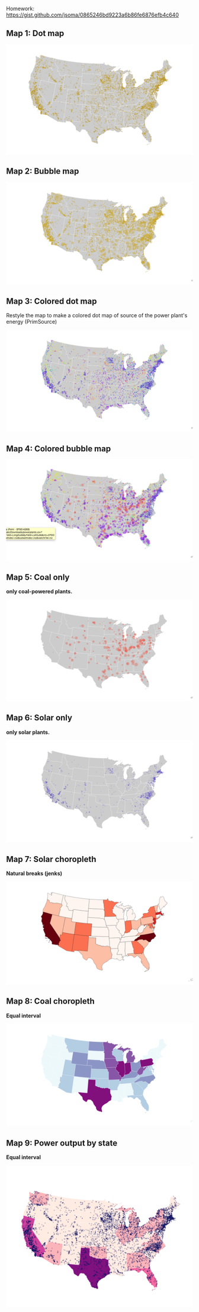 Homework:
https://gist.github.com/jsoma/0865246bd9223a6b86fe6876efb4c640

## Map 1: Dot map

![](https://github.com/adrianblanco/foundations-2018/blob/master/11-homework/Map%201.png)

## Map 2: Bubble map

![](https://github.com/adrianblanco/foundations-2018/blob/master/11-homework/Map%202.png)

## Map 3: Colored dot map

Restyle the map to make a colored dot map of source of the power plant's energy (PrimSource)

![](https://github.com/adrianblanco/foundations-2018/blob/master/11-homework/Map%203.png)

## Map 4: Colored bubble map

![](https://github.com/adrianblanco/foundations-2018/blob/master/11-homework/Map%204.png)

## Map 5: Coal only

**only coal-powered plants.**

![](https://github.com/adrianblanco/foundations-2018/blob/master/11-homework/Map%205.png)

## Map 6: Solar only

**only solar plants.**

![](https://github.com/adrianblanco/foundations-2018/blob/master/11-homework/Map%206.png)

## Map 7: Solar choropleth

**Natural breaks (jenks)**

![](https://github.com/adrianblanco/foundations-2018/blob/master/11-homework/Map%207.png)

## Map 8: Coal choropleth

**Equal interval**

![](https://github.com/adrianblanco/foundations-2018/blob/master/11-homework/Map%208.png)

## Map 9: Power output by state

**Equal interval**

![](https://github.com/adrianblanco/foundations-2018/blob/master/11-homework/Map%209.png)
